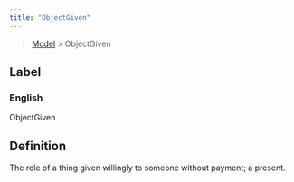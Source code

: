 ```yaml
---
title: "ObjectGiven"
---
```


> [Model](../../) > ObjectGiven

## Label

### English
ObjectGiven


## Definition
The role of a thing given willingly to someone without payment; a present. 


    
